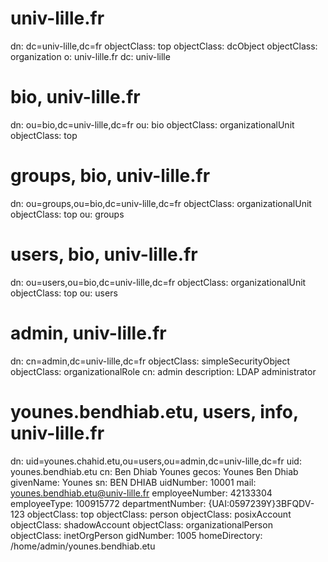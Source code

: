 



# univ-lille.fr
dn: dc=univ-lille,dc=fr
objectClass: top
objectClass: dcObject
objectClass: organization
o: univ-lille.fr
dc: univ-lille

# bio, univ-lille.fr
dn: ou=bio,dc=univ-lille,dc=fr
ou: bio
objectClass: organizationalUnit
objectClass: top

# groups, bio, univ-lille.fr
dn: ou=groups,ou=bio,dc=univ-lille,dc=fr
objectClass: organizationalUnit
objectClass: top
ou: groups

# users, bio, univ-lille.fr
dn: ou=users,ou=bio,dc=univ-lille,dc=fr
objectClass: organizationalUnit
objectClass: top
ou: users

# admin, univ-lille.fr
dn: cn=admin,dc=univ-lille,dc=fr
objectClass: simpleSecurityObject
objectClass: organizationalRole
cn: admin
description: LDAP administrator

# younes.bendhiab.etu, users, info, univ-lille.fr
dn: uid=younes.chahid.etu,ou=users,ou=admin,dc=univ-lille,dc=fr
uid: younes.bendhiab.etu
cn: Ben Dhiab Younes
gecos: Younes Ben Dhiab
givenName: Younes
sn: BEN DHIAB
uidNumber: 10001
mail: younes.bendhiab.etu@univ-lille.fr
employeeNumber: 42133304
employeeType: 100915772
departmentNumber: {UAI:0597239Y}3BFQDV-123
objectClass: top
objectClass: person
objectClass: posixAccount
objectClass: shadowAccount
objectClass: organizationalPerson
objectClass: inetOrgPerson
gidNumber: 1005
homeDirectory: /home/admin/younes.bendhiab.etu